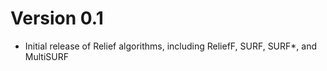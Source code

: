 # Version 0.1

* Initial release of Relief algorithms, including ReliefF, SURF, SURF*, and MultiSURF
